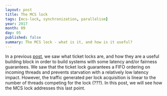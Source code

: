 ```yaml
---
layout: post
title: The MCS lock
tags: [mcs-lock, synchronization, parallelism]
year: 2017
month: 09
day: 05
published: false
summary: The MCS lock - what is it, and how is it useful?
---
```

In a previous [post](), we saw what ticket locks are, and how they are a useful building block in
order to build systems with some latency and/or fairness guarantees. We saw that the ticket lock
guarantees a FIFO ordering on incoming threads and prevents starvation with a relatively low latency
impact. However, the traffic generated per lock acquisition is linear to the number of threads
competing for the lock (???). In this post, we will see how the MCS lock addresses this last point.


